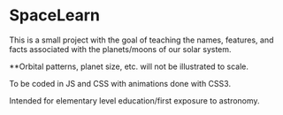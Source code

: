 SpaceLearn
==========
This is a small project with the goal of teaching the names, features, and facts associated with the planets/moons 
of our solar system.

**Orbital patterns, planet size, etc. will not be illustrated to scale.

To be coded in JS and CSS with animations done with CSS3. 

Intended for elementary level education/first exposure to astronomy.
